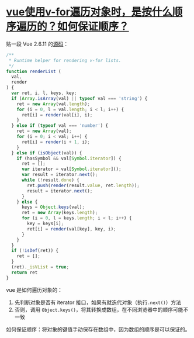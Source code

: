 # [vue使用v-for遍历对象时，是按什么顺序遍历的？如何保证顺序？](https://github.com/haizlin/fe-interview/issues/463)

贴一段 Vue 2.6.11 的[源码](https://cdn.bootcss.com/vue/2.6.11/vue.js)：

```js
/**
 * Runtime helper for rendering v-for lists.
 */
function renderList (
  val,
  render
) {
  var ret, i, l, keys, key;
  if (Array.isArray(val) || typeof val === 'string') {
    ret = new Array(val.length);
    for (i = 0, l = val.length; i < l; i++) {
      ret[i] = render(val[i], i);
    }
  } else if (typeof val === 'number') {
    ret = new Array(val);
    for (i = 0; i < val; i++) {
      ret[i] = render(i + 1, i);
    }
  } else if (isObject(val)) {
    if (hasSymbol && val[Symbol.iterator]) {
      ret = [];
      var iterator = val[Symbol.iterator]();
      var result = iterator.next();
      while (!result.done) {
        ret.push(render(result.value, ret.length));
        result = iterator.next();
      }
    } else {
      keys = Object.keys(val);
      ret = new Array(keys.length);
      for (i = 0, l = keys.length; i < l; i++) {
        key = keys[i];
        ret[i] = render(val[key], key, i);
      }
    }
  }
  if (!isDef(ret)) {
    ret = [];
  }
  (ret)._isVList = true;
  return ret
}
```

vue 是如何遍历对象的：

1. 先判断对象是否有 iterator 接口，如果有就迭代对象（执行`.next()`）方法
2. 否则，调用 `Object.keys()`，将其转换成数组，在不同浏览器中的顺序可能不一致

如何保证顺序：将对象的键值手动保存在数组中，因为数组的顺序是可以保证的。
